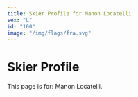 ```yaml
---
title: Skier Profile for Manon Locatelli
sex: "L"
id: "100"
image: "/img/flags/fra.svg" 
---
```


# Skier Profile

This page is for: Manon Locatelli.
    